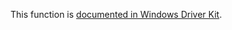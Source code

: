This function is [documented in Windows Driver Kit](https://learn.microsoft.com/en-us/windows-hardware/drivers/ddi/wdm/nf-wdm-zwsetvaluekey).
